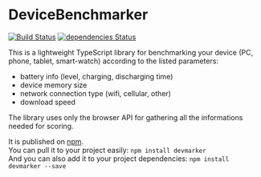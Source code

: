 DeviceBenchmarker
=================

[![Build Status](https://travis-ci.org/stoicamark/DeviceBenchmarker.svg?branch=master)](https://travis-ci.org/stoicamark/DeviceBenchmarker)
[![dependencies Status](https://david-dm.org/stoicamark/DeviceBenchmarker/status.svg)](https://david-dm.org/stoicamark/DeviceBenchmarker)

This is a lightweight TypeScript library for benchmarking your device (PC, phone, tablet, smart-watch)
according to the listed parameters:
* battery info (level, charging, discharging time)
* device memory size
* network connection type (wifi, cellular, other)
* download speed

The library uses only the browser API for gathering all the informations needed for scoring.

It is published on [npm](https://www.npmjs.com/package/devmarker). <br>
You can pull it to your project easily: `npm install devmarker` <br>
And you can also add it to your project dependencies: `npm install devmarker --save` <br>

